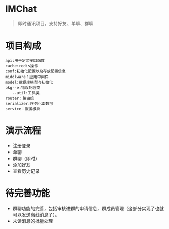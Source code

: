 # IMChat

>
>即时通讯项目，支持好友、单聊、群聊

# 项目构成

```
api:用于定义接口函数 
cache:redis操作 
conf:初始化配置以及存放配置信息 
middlware：应用中间件 
model:数据库模型与初始化 
pkg--e:错误处理类 
   --util:工具类 
router：路由组 
serializer:序列化函数包 
service：服务模块 
```

# 演示流程

- 注册登录
- 单聊
- 群聊（即时）
- 添加好友
- 查看历史记录

# 待完善功能
- 群聊功能的完善，包括审核进群的申请信息，群成员管理（这部分实现了也就可以发送离线消息了）。
- 未读消息的批量处理
